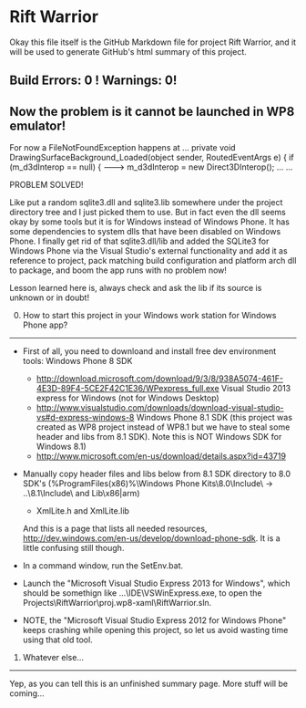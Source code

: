 Rift Warrior
===========

Okay this file itself is the GitHub Markdown file for project Rift Warrior, and it will be used to generate GitHub's html summary of this project.

Build Errors: 0 ! Warnings: 0! 
-----------

Now the problem is it cannot be launched in WP8 emulator!
-----------
For now a FileNotFoundException happens at
...
        private void DrawingSurfaceBackground_Loaded(object sender, RoutedEventArgs e)
        {
            if (m_d3dInterop == null)
            {
--->            m_d3dInterop = new Direct3DInterop();
...
...

PROBLEM SOLVED!

Like put a random sqlite3.dll and sqlite3.lib somewhere under the project directory tree and I just picked them to use. But in fact even the dll seems okay by some tools but it is for Windows instead of Windows Phone. It has some dependencies to system dlls that have been disabled on Windows Phone.
I finally get rid of that sqlite3.dll/lib and added the SQLite3 for Windows Phone via the Visual Studio's external functionality and add it as reference to project, pack matching build configuration and platform arch dll to package, and boom the app runs with no problem now!

Lesson learned here is, always check and ask the lib if its source is unknown or in doubt!

0. How to start this project in your Windows work station for Windows Phone app?
-----------
- First of all, you need to downloand and install free dev environment tools: 
    Windows Phone 8 SDK                                 
    - http://download.microsoft.com/download/9/3/8/938A5074-461F-4E3D-89F4-5CE2F42C1E36/WPexpress_full.exe
    Visual Studio 2013 express for Windows (not for Windows Desktop)    
    - http://www.visualstudio.com/downloads/download-visual-studio-vs#d-express-windows-8
    Windows Phone 8.1 SDK (this project was created as WP8 project instead of WP8.1 but we have to steal some header and libs from 8.1 SDK). Note this is NOT Windows SDK for Windows 8.1)
    - http://www.microsoft.com/en-us/download/details.aspx?id=43719
- Manually copy header files and libs below from 8.1 SDK directory to 8.0 SDK's (%ProgramFiles(x86)%\Windows Phone Kits\8.0\Include\ -> ..\8.1\Include\ and Lib\x86|arm)
    - XmlLite.h and XmlLite.lib

    And this is a page that lists all needed resources, http://dev.windows.com/en-us/develop/download-phone-sdk. It is a little confusing still though.  
- In a command window, run the SetEnv.bat.
- Launch the "Microsoft Visual Studio Express 2013 for Windows", which should be somethign like ...\IDE\VSWinExpress.exe, to open the Projects\RiftWarrior\proj.wp8-xaml\RiftWarrior.sln.
- NOTE, the "Microsoft Visual Studio Express 2012 for Windows Phone" keeps crashing while opening this project, so let us avoid wasting time using that old tool.
1. Whatever else...
-----------
Yep, as you can tell this is an unfinished summary page. More stuff will be coming...
